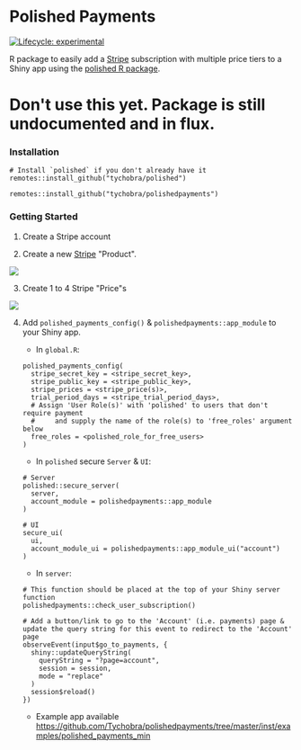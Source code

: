 # Polished Payments

[![Lifecycle: experimental](https://img.shields.io/badge/lifecycle-experimental-orange.svg)](https://www.tidyverse.org/lifecycle/#experimental)

R package to easily add a [Stripe](https://stripe.com/) subscription with multiple price tiers to a Shiny app using the [polished R package](https://github.com/Tychobra/polished).

# Don't use this yet.  Package is still undocumented and in flux. 

### Installation

```
# Install `polished` if you don't already have it
remotes::install_github("tychobra/polished")

remotes::install_github("tychobra/polishedpayments")
```

### Getting Started

1. Create a Stripe account

2. Create a new [Stripe](https://stripe.com/) "Product". 

![](https://res.cloudinary.com/dxqnb8xjb/image/upload/v1599855757/Screen_Shot_2020-09-11_at_3.19.38_PM_hq6c89.png)

3. Create 1 to 4 Stripe "Price"s

![](https://res.cloudinary.com/dxqnb8xjb/image/upload/v1599855858/Screen_Shot_2020-09-11_at_4.23.43_PM_pgrt4r.png)

4. Add `polished_payments_config()` & `polishedpayments::app_module` to your Shiny app.  

    - In `global.R`:
    ```
    polished_payments_config(
      stripe_secret_key = <stripe_secret_key>,
      stripe_public_key = <stripe_public_key>,
      stripe_prices = <stripe_price(s)>,
      trial_period_days = <stripe_trial_period_days>,
      # Assign 'User Role(s)' with 'polished' to users that don't require payment
      #     and supply the name of the role(s) to 'free_roles' argument below
      free_roles = <polished_role_for_free_users>
    )
    ```

    - In `polished` secure `Server` & `UI`:
    ```
    # Server
    polished::secure_server(
      server,
      account_module = polishedpayments::app_module
    )
    
    # UI
    secure_ui(
      ui,
      account_module_ui = polishedpayments::app_module_ui("account")
    )
    ```
    
    - In `server`:
    ```
    # This function should be placed at the top of your Shiny server function
    polishedpayments::check_user_subscription()
    
    # Add a button/link to go to the 'Account' (i.e. payments) page & update the query string for this event to redirect to the 'Account' page
    observeEvent(input$go_to_payments, {
      shiny::updateQueryString(
        queryString = "?page=account",
        session = session,
        mode = "replace"
      )
      session$reload()
    })
    ```

    - Example app available <a href="https://github.com/Tychobra/polishedpayments/tree/master/inst/examples/polished_payments_min">https://github.com/Tychobra/polishedpayments/tree/master/inst/examples/polished_payments_min</a>


